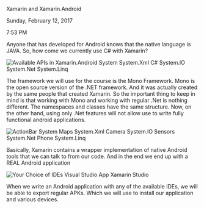 Xamarin and Xamarin.Android

Sunday, February 12, 2017

7:53 PM

Anyone that has developed for Android knows that the native language is JAVA. So, how come we currently use C# with Xamarin?

![Available APIs in Xamarin.Android System System.Xml C# System.lO System.Net System.Linq ](001_Xamarin_and_Xamarin.Android_000.png)

The framework we will use for the course is the Mono Framework. Mono is the open source version of the .NET framework. And it was actually created by the same people that created Xamarin. So the important thing to keep in mind is that working with Mono and working with regular .Net is nothing different. The namespaces and classes have the same structure. Now, on the other hand, using only .Net features will not allow use to write fully functional android applications.

![ActionBar System Maps System.Xml Camera System.lO Sensors System.Net Phone System.Linq ](001_Xamarin_and_Xamarin.Android_001.png)

Basically, Xamarin contains a wrapper implementation of native Android tools that we can talk to from our code. And in the end we end up with a REAL Android application

![Your Choice of IDEs Visual Studio App Xamarin Studio ](001_Xamarin_and_Xamarin.Android_002.png)

When we write an Android application with any of the available IDEs, we will be able to export regular APKs. Which we will use to install our application and various devices.
